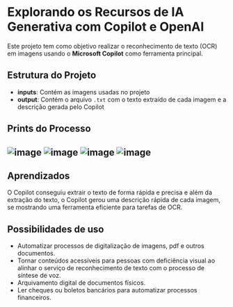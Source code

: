 # Explorando os Recursos de IA Generativa com Copilot e OpenAI
Este projeto tem como objetivo realizar o reconhecimento de texto (OCR) em imagens usando o **Microsoft Copilot** como ferramenta principal.

## Estrutura do Projeto
- **inputs**: Contém as imagens usadas no projeto
- **output**: Contém o arquivo `.txt` com o texto extraído de cada imagem e a descrição gerada pelo Copilot

## Prints do Processo
![image](https://github.com/user-attachments/assets/429fb6ec-ec3d-4c65-92ef-3f4c9799a176)
![image](https://github.com/user-attachments/assets/d689c941-35b8-4cda-a7a9-5e3aa35e6b1d)
![image](https://github.com/user-attachments/assets/93e13ca5-5a76-4f1e-987d-90577ce6c215)
![image](https://github.com/user-attachments/assets/f0eab87e-873d-4dba-a871-08990ea2ddb2)
---

## Aprendizados
O Copilot conseguiu extrair o texto de forma rápida e precisa e além da extração do texto, o Copilot gerou uma descrição rápida de cada imagem, se mostrando uma ferramenta eficiente para tarefas de OCR.


## Possibilidades de uso
- Automatizar processos de digitalização de imagens, pdf e outros documentos.
- Tornar conteúdos acessíveis para pessoas com deficiência visual ao alinhar o serviço de reconhecimento de texto com o processo de síntese de voz.
- Arquivamento digital de documentos físicos.
- Ler cheques ou boletos bancários para automatizar processos financeiros.




